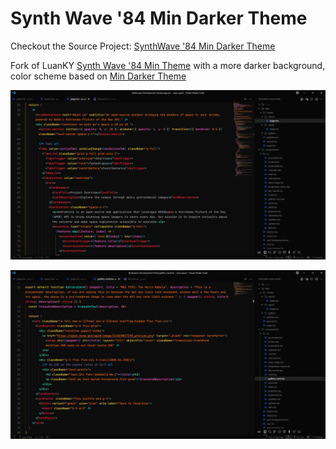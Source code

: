 # Synth Wave '84 Min Darker Theme 

Checkout the Source Project: [SynthWave '84 Min Darker Theme](https://github.com/FernaandoJr/synthwave-remix-min-darker)

Fork of LuanKY [Synth Wave '84 Min Theme](https://marketplace.visualstudio.com/items?itemName=LuanKY.synth-wave-min-theme) with a more darker background, color scheme based on [Min Darker Theme](https://marketplace.visualstudio.com/items?itemName=gmsgarcia.min-darker-theme)

![Exemple1](./example1.png)

![Exemple2](./example2.png)
